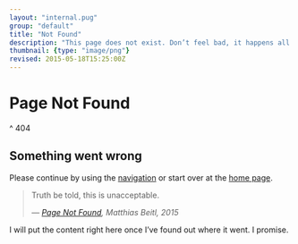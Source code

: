 ```yaml
---
layout: "internal.pug"
group: "default"
title: "Not Found"
description: "This page does not exist. Don’t feel bad, it happens all the time."
thumbnail: {type: "image/png"}
revised: 2015-05-18T15:25:00Z
---
```


# Page Not Found
^ 404

## Something went wrong

Please continue by using the [navigation](#navigation) or start over at the [home page](/).

> Truth be told, this is unacceptable.
> <footer>— <cite><a href="/404">Page Not Found</a>, Matthias&nbsp;Beitl, 2015</cite></footer>

I will put the content right here once I’ve found out where it went. I&nbsp;promise.
